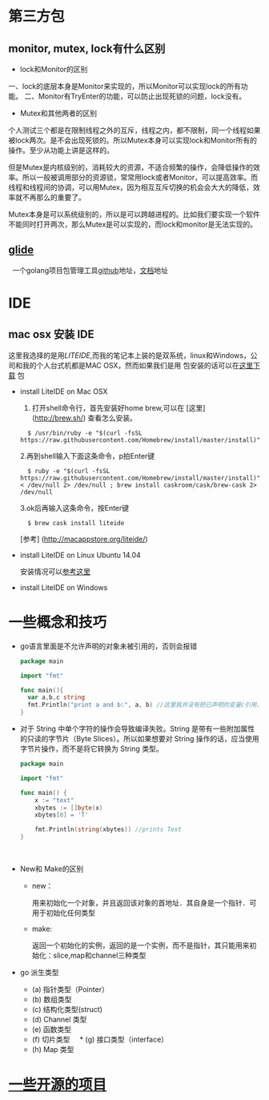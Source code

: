 
# 第三方包

## monitor, mutex, lock有什么区别

* lock和Monitor的区别

一、lock的底层本身是Monitor来实现的，所以Monitor可以实现lock的所有功能。 
二、Monitor有TryEnter的功能，可以防止出现死锁的问题，lock没有。

* Mutex和其他两者的区别

个人测试三个都是在限制线程之外的互斥，线程之内，都不限制，同一个线程如果被lock两次。是不会出现死锁的。所以Mutex本身可以实现lock和Monitor所有的操作。至少从功能上讲是这样的。

但是Mutex是内核级别的，消耗较大的资源，不适合频繁的操作，会降低操作的效率。所以一般被调用部分的资源锁，常常用lock或者Monitor，可以提高效率。而线程和线程间的协调，可以用Mutex，因为相互互斥切换的机会会大大的降低，效率就不再那么的重要了。

Mutex本身是可以系统级别的，所以是可以跨越进程的。比如我们要实现一个软件不能同时打开两次，那么Mutex是可以实现的，而lock和monitor是无法实现的。

## [glide](https://glide.sh/)

   一个golang项目包管理工具[github](https://github.com/Masterminds/glide)地址，[文档](https://glide.readthedocs.io/en/latest/commands/)地址
   
# IDE

## mac osx 安装 IDE

  这里我选择的是用*LITEIDE*,而我的笔记本上装的是双系统，linux和Windows，公司和我的个人台式机都是MAC OSX，然而如果我们是用
  包安装的话可以在[这里下载](http://golangtc.com/download/liteide) 包
  
  * install LiteIDE on Mac OSX
  
    1. 打开shell命令行，首先安装好home brew,可以在 [这里] (http://brew.sh/) 查看怎么安装。
      
      ```
        $ /usr/bin/ruby -e "$(curl -fsSL https://raw.githubusercontent.com/Homebrew/install/master/install)"
      ```
    2.再到shell输入下面这条命令，p拍Enter键
    
      ```
        $ ruby -e "$(curl -fsSL https://raw.githubusercontent.com/Homebrew/install/master/install)" < /dev/null 2> /dev/null ; brew install caskroom/cask/brew-cask 2> /dev/null
      ```
    3.ok后再输入这条命令，按Enter键
    
      ```
        $ brew cask install liteide
      ```
      [参考] (http://macappstore.org/liteide/)
    
  * install LiteIDE on Linux Ubuntu 14.04
  
    安装情况可以[参考这里](http://studygolang.com/articles/3267)
    

  * install LiteIDE on Windows
  
  # 一些概念和技巧
  * go语言里面是不允许声明的对象未被引用的，否则会报错
    
      ```go
      package main

      import "fmt"
     
      func main(){
        var a,b,c string
        fmt.Println("print a and b:", a, b) //这里我并没有把已声明的变量c引用，所以是会报错，因为GO里面不允许出现未被应用的对象占用内存
      }
      ```

  * 对于 String 中单个字符的操作会导致编译失败。String 是带有一些附加属性的只读的字节片（Byte Slices）。所以如果想要对 String 操作的话，应当使用字节片操作，而不是将它转换为 String 类型。
  
      ```go
      package main

      import "fmt"

      func main() {  
          x := "text"
          xbytes := []byte(x)
          xbytes[0] = 'T'

          fmt.Println(string(xbytes)) //prints Text
      }
      ```
  
  * New和 Make的区别
     
     * new：
       
       用来初始化一个对象，并且返回该对象的首地址．其自身是一个指针．可用于初始化任何类型
     
     * make:
        
        返回一个初始化的实例，返回的是一个实例，而不是指针，其只能用来初始化：slice,map和channel三种类型
  * go 派生类型
     * (a) 指针类型（Pointer）
     * (b) 数组类型
     * (c) 结构化类型(struct)
     * (d) Channel 类型
     * (e) 函数类型
     * (f) 切片类型
     * (g) 接口类型（interface）
     * (h) Map 类型



# [一些开源的项目](http://blog.csdn.net/hackstoic/article/details/52008307)






